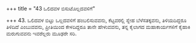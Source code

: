 +++
title = "43 ಒಲಿದವಳ ಬಿಸುಟೊಲ್ಲದವಳಿಗೆ"

+++
43. ಒಲಿದವಳ ಬಿಟ್ಟು ಒಲ್ಲದವಳಿಗೆ ಹಂಬಲಿಸುವವನು, ಕೆಟ್ಟವರಲ್ಲಿ ಸ್ನೇಹ ಬೆಳೆಸತಕ್ಕವನು, ತಿಳಿಯದಿದ್ದರೂ ತಿಳಿದಿದೆ ಎಂಬುವವನು, ಪ್ರೀತಿಯಿಂದ ಕೇಳದಿದ್ದರೂ ತಾನೇ ಹೇಳುವವನು, ತನ್ನ ಕೈಲಾಗದ ಮಹಾಕಾರ್ಯಗಳಿಗೆ ಕೈಹಾಕಿ ಮರುಗುವವನು ಇವರೆಲ್ಲರು ಮೂಢರೇ ಸರಿ.